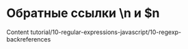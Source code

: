 # Обратные ссылки \\n и $n

Content tutorial/10-regular-expressions-javascript/10-regexp-backreferences